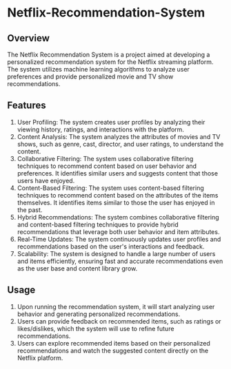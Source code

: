 # Netflix-Recommendation-System

## Overview
The Netflix Recommendation System is a project aimed at developing a personalized recommendation system for the Netflix streaming platform. The system utilizes machine learning algorithms to analyze user preferences and provide personalized movie and TV show recommendations.

## Features
1. User Profiling: The system creates user profiles by analyzing their viewing history, ratings, and interactions with the platform.
2. Content Analysis: The system analyzes the attributes of movies and TV shows, such as genre, cast, director, and user ratings, to understand the content.
3. Collaborative Filtering: The system uses collaborative filtering techniques to recommend content based on user behavior and preferences. It identifies similar users and suggests content that those users have enjoyed.
4. Content-Based Filtering: The system uses content-based filtering techniques to recommend content based on the attributes of the items themselves. It identifies items similar to those the user has enjoyed in the past.
5. Hybrid Recommendations: The system combines collaborative filtering and content-based filtering techniques to provide hybrid recommendations that leverage both user behavior and item attributes.
6. Real-Time Updates: The system continuously updates user profiles and recommendations based on the user's interactions and feedback.
7. Scalability: The system is designed to handle a large number of users and items efficiently, ensuring fast and accurate recommendations even as the user base and content library grow.

## Usage
1. Upon running the recommendation system, it will start analyzing user behavior and generating personalized recommendations.
2. Users can provide feedback on recommended items, such as ratings or likes/dislikes, which the system will use to refine future recommendations.
3. Users can explore recommended items based on their personalized recommendations and watch the suggested content directly on the Netflix platform.





